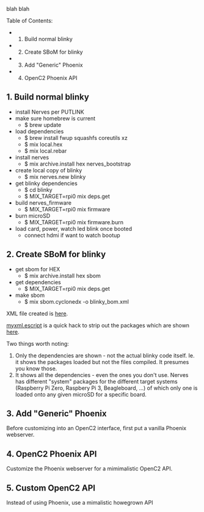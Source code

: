 blah blah

Table of Contents:
- 1. Build normal blinky
- 2. Create SBoM for blinky
- 3. Add "Generic" Phoenix
- 4. OpenC2 Phoenix API

## 1. Build normal blinky

- install Nerves per PUTLINK
- make sure homebrew is current
  * $ brew update
- load dependencies
  * $ brew install fwup squashfs coreutils xz
  * $ mix local.hex
  * $ mix local.rebar
- install nerves
  * $ mix archive.install hex nerves_bootstrap
- create local copy of blinky
  * $ mix nerves.new blinky
- get blinky dependencies
  * $ cd blinky
  * $ MIX_TARGET=rpi0 mix deps.get
- build nerves_firmware
  * $ MIX_TARGET=rpi0 mix firmware
- burn microSD
  * $ MIX_TARGET=rpi0 mix firmware.burn
- load card, power, watch led blink once booted
  * connect hdmi if want to watch bootup

## 2. Create SBoM for blinky
- get sbom for HEX
  * $ mix archive.install hex sbom
- get dependencies
  * $ MIX_TARGET=rpi0 mix deps.get
- make sbom
  * $ mix sbom.cyclonedx -o blinky_bom.xml

XML file created is [here](blinky_bom.xml).

[myxml.escript](myxml.escript) is a quick hack to strip out the packages
which are shown [here](blinky_pkglist.txt).

Two things worth noting:
1. Only the dependencies are shown - not the actual blinky code itself. Ie. it shows the packages loaded but not the files compiled. It presumes you know those.
2. It shows all the dependencies - even the ones you don't use. Nerves has different "system" packages for the different target systems (Raspberry Pi Zero, Raspbery Pi 3, Beagleboard, ...) of which only one is loaded onto any given microSD for a specific board.

## 3. Add "Generic" Phoenix
Before customizing into an OpenC2 interface, first put a vanilla Phoenix webserver.

## 4. OpenC2 Phoenix API
Customize the Phoenix webserver for a mimimalistic OpenC2 API.

## 5. Custom OpenC2 API 
Instead of using Phoenix, use a mimalistic howegrown API
